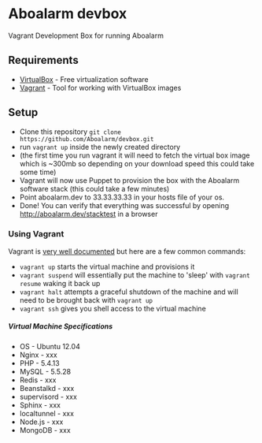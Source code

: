 Aboalarm devbox
======

Vagrant Development Box for running Aboalarm


## Requirements

* [VirtualBox](https://www.virtualbox.org/wiki/Downloads) - Free virtualization software 
* [Vagrant](https://www.vagrantup.com) - Tool for working with VirtualBox images


## Setup

* Clone this repository `git clone https://github.com/Aboalarm/devbox.git`
* run `vagrant up` inside the newly created directory
* (the first time you run vagrant it will need to fetch the virtual box image which is ~300mb so depending on your download speed this could take some time)
* Vagrant will now use Puppet to provision the box with the Aboalarm software stack (this could take a few minutes)
* Point aboalarm.dev to 33.33.33.33 in your hosts file of your os. 
* Done! You can verify that everything was successful by opening http://aboalarm.dev/stacktest in a browser



### Using Vagrant

Vagrant is [very well documented](http://vagrantup.com/v1/docs/index.html) but here are a few common commands:

* `vagrant up` starts the virtual machine and provisions it
* `vagrant suspend` will essentially put the machine to 'sleep' with `vagrant resume` waking it back up
* `vagrant halt` attempts a graceful shutdown of the machine and will need to be brought back with `vagrant up`
* `vagrant ssh` gives you shell access to the virtual machine


##### Virtual Machine Specifications #####

* OS          - Ubuntu 12.04
* Nginx       - xxx
* PHP         - 5.4.13
* MySQL       - 5.5.28
* Redis       - xxx
* Beanstalkd  - xxx
* supervisord - xxx
* Sphinx      - xxx
* localtunnel - xxx
* Node.js     - xxx
* MongoDB     - xxx

